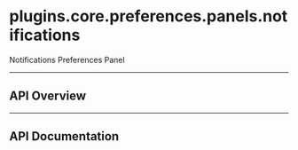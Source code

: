 # plugins.core.preferences.panels.notifications

Notifications Preferences Panel

---

## API Overview

---

## API Documentation

